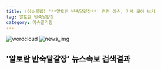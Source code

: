 ```yaml
---
title: (이슈클립) '**알토란 반숙달걀장**' 관련 이슈, 기사 모아 보기
tag: 알토란 반숙달걀장
category: 이슈클리핑
---
```

![wordcloud](https://s3.ap-northeast-2.amazonaws.com/lyrics101-wordcloud/2018-09-25-1537828514.png)
![news_img](https://user-images.githubusercontent.com/42597476/44507050-1206f400-a6e4-11e8-8d98-7ffbfebb353f.png)
## **'**알토란 반숙달걀장**'** 뉴스속보 검색결과


